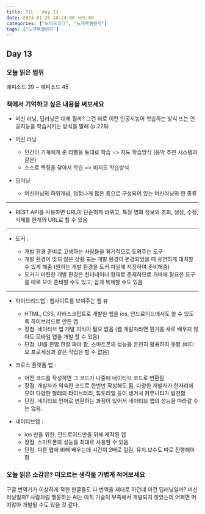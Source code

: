 ```yaml
---
title: TIL - day 13
date: 2023-01-25 18:24:00 +09:00
categories: ["노마드코더", "노개북챌린지"]
tags: ["노개북챌린지"]
---
```


## Day 13

### 오늘 읽은 범위

에피소드 39 ~ 에피소드 45

### 책에서 기억하고 싶은 내용을 써보세요

- 머신 러닝, 딥러닝은 대체 뭘까? 그건 바로 이런 인공지능이 학습하는 방식 또는 인공지능을 학습시키는 방식을 말해 (p.228)

- 머신 러닝

  - 인간이 기계에게 준 라벨을 토대로 학습 => 지도 학습방식 (음악 추천 시스템과 같은)
  - 스스로 특징을 찾아서 학습 => 비지도 학습방식

- 딥러닝
  - 머신러닝의 하위개념, 엄청나게 많은 층으로 구성되어 있는 머신러닝의 한 종류

---

- REST API를 사용하면 URL이 단순하게 바뀌고, 특정 영화 정보의 조회, 생성, 수정, 삭제를 한개의 URL로 할 수 있음

---

- 도커 :

  - 개발 환경 준비로 고생하는 사람들을 획기적으로 도와주는 도구
  - 개발 환경이 맞지 않은 상황 또는 개발 환경이 변경되었을 때 유연하게 대처할 수 있게 해줌 (원하는 개발 환경을 도커 파일에 저장하여 준비해줌)
  - 도커가 마련한 개발 환경은 컨터네이너 형태로 존재하므로 개바에 필요한 도구를 따로 모아 준비할 수도 있고, 쉽게 복제할 수도 있음

---

- 하이브리드앱 : 웹사이트를 보여주는 웹 뷰

  - HTML, CSS, 자바스크립트로 개발한 웹을 ios, 안드로이드에서도 쓸 수 있도록 하이브리드로 만든 앱
  - 장점. 네이티브 앱 개발 지식이 필요 없음 (웹 개발자라면 뭔가를 새로 배우지 않아도 모바일 앱을 개발 할 수 있음)
  - 단점. UI를 한땀 한땀 짜야 함, 스마트폰의 성능을 온전히 활용하지 못함 (비디오 프로세싱과 같은 작업은 할 수 없음)

- 크로스 플랫폼 앱 :

  - 어떤 코드를 작성하면 그 코드가 나중에 네이티브 코드로 변환됨
  - 장점. 개발자가 익숙한 코드로 한번만 작성해도 됨, 다양한 개발자가 한자리에 모여 다양한 형태의 라이브러리, 튜토리얼 등이 생겨서 커뮤니티가 발전함
  - 단점. 네이티브 언어로 변환하는 과정이 있어서 네이티브 앱의 성능을 따라갈 수는 없음.

- 네이티브앱 :

  - ios 만을 위한, 안드로이드만을 위해 제작된 앱
  - 장점. 스마트폰의 성능을 최대로 사용할 수 있음
  - 단점. 다른 앱에 비해 배우는데 시간이 2배로 걸림, 유지.보수도 따로 진행해야 함

### 오늘 읽은 소감은? 떠오르는 생각을 가볍게 적어보세요

구글 번역기가 이상하게 적힌 한글들도 다 번역을 제대로 하던데 이건 딥러닝일까? 머신 러닝일까? 사람처럼 행동하는 AI는 아직 기술이 부족해서 개발되지 않았는데 어쩌면 머지않아 개발될 수도 있을 것 같다.
